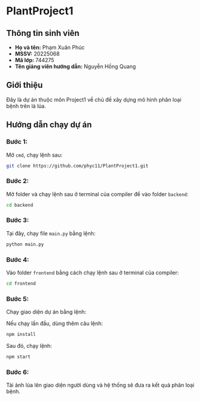 # PlantProject1

## Thông tin sinh viên
- **Họ và tên:** Phạm Xuân Phúc
- **MSSV:** 20225068
- **Mã lớp:** 744275
- **Tên giảng viên hướng dẫn:** Nguyễn Hồng Quang

## Giới thiệu
Đây là dự án thuộc môn Project1 về chủ đề xây dựng mô hình phân loại bệnh trên lá lúa.

## Hướng dẫn chạy dự án

### Bước 1:
Mở `cmd`, chạy lệnh sau:
```bash
git clone https://github.com/phyc11/PlantProject1.git
```

### Bước 2:
Mở folder và chạy lệnh sau ở terminal của compiler để vào folder `backend`:
```bash
cd backend
```

### Bước 3:
Tại đây, chạy file `main.py` bằng lệnh:
```bash
python main.py
```

### Bước 4:
Vào folder `frontend` bằng cách chạy lệnh sau ở terminal của compiler:
```bash
cd frontend
```

### Bước 5:
Chạy giao diện dự án bằng lệnh:

Nếu chạy lần đầu, dùng thêm câu lệnh:
```bash
npm install
```
Sau đó, chạy lệnh:
```bash
npm start
```

### Bước 6:
Tải ảnh lúa lên giao diện người dùng và hệ thống sẽ đưa ra kết quả phân loại bệnh.
